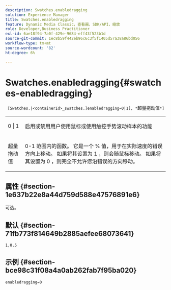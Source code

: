 ```yaml
---
description: Swatches.enabledragging
solution: Experience Manager
title: Swatches.enabledragging
feature: Dynamic Media Classic，查看器，SDK/API，缩放
role: Developer,Business Practitioner
exl-id: 6ae18f94-7a0f-429e-9684-eff43f523b1d
source-git-commit: 1ec8b59f442eb96c6c3f5f1405d57a38a86bd056
workflow-type: tm+mt
source-wordcount: '82'
ht-degree: 6%

---
```


# Swatches.enabledragging{#swatches-enabledragging}

` [Swatches.|<containerId>_swatches.]enabledragging=0|1[, *`超量拖动值`*]`

<table id="table_B1363BFD20204093AAB326A1AB503B93"> 
 <tbody> 
  <tr> 
   <td> <p> <span class="codeph"> 0 | 1 </span> </p> </td> 
   <td> <p> 启用或禁用用户使用鼠标或使用触控手势滚动样本的功能 </p> </td> 
  </tr> 
  <tr> 
   <td> <p> <span class="codeph"> <span class="varname"> 超量拖动值  </span> </span> </p> </td> 
   <td> <p> <span class="codeph"> 0-1 </span>范围内的函数。 它是一个<span class="codeph"> % </span>值，用于在实际速度的错误方向上移动。 如果将其设置为<span class="codeph"> 1 </span>，则会随鼠标移动。 如果将其设置为<span class="codeph"> 0 </span>，则完全不允许您沿错误的方向移动。 </p> </td> 
  </tr> 
 </tbody> 
</table>

## 属性 {#section-1e637b22e8a44d759d588e47576891e6}

可选。

## 默认 {#section-71fb773f814649b2885aefee68073641}

`1,0.5`

## 示例 {#section-bce98c31f08a4a0ab262fab7f95ba020}

`enabledragging=0`
